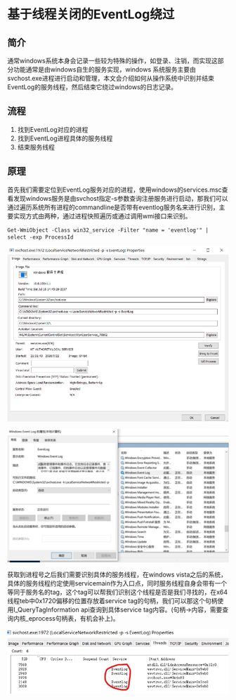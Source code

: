 # 基于线程关闭的EventLog绕过

## 简介

通常windows系统本身会记录一些较为特殊的操作，如登录、注销，而实现这部分功能通常是由windows自生的服务实现，windows 系统服务主要由svchost.exe进程进行启动和管理，本文会介绍如何从操作系统中识别并结束EventLog的服务线程，然后结束它绕过windows的日志记录。

## 流程

1. 找到EventLog对应的进程
2. 找到EventLog进程具体的服务线程
3. 结束服务线程

## 原理

首先我们需要定位到EventLog服务对应的进程，使用windows的services.msc查看发现windows服务是由svchost指定-s参数查询注册服务进行启动，那我们可以通过遍历系统所有进程的commandline是否带有eventlog服务名来进行识别，主要实现方式由两种，通过进程快照遍历或通过调用wmi接口来识别。

```text
Get-WmiObject -Class win32_service -Filter "name = 'eventlog'" | select -exp ProcessId
```

![](../.gitbook/assets/image%20%28182%29.png)

![&#x90E8;&#x5206;&#x53C2;&#x6570;&#x88AB;&#x906E;&#x6321;](../.gitbook/assets/image%20%28183%29.png)

获取到进程号之后我们需要识别具体的服务线程，在windows vista之后的系统，具体的服务线程约定使用servicemain作为入口点，同时服务线程自身会带有一个等同于服务名的tag，这个tag可以帮我们识别这个线程是否是我们寻找的，在x64线程teb中0x1720偏移的位置存放着service tag的句柄，我们可以那这个句柄使用I\_QueryTagInformation api查询到具体service tag内容。\(句柄-&gt;内容，需要查询内核\_eprocess句柄表，有机会补上\)。

![](../.gitbook/assets/image%20%28181%29.png)


